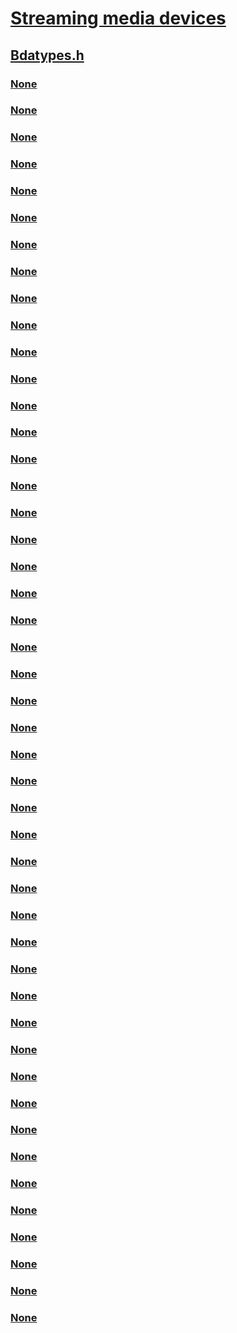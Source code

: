 # [Streaming media devices](../_stream/index.md)
## [Bdatypes.h](index.md)
### [None](../bdatypes/ns-bdatypes-pid_map.md)
### [None](../bdatypes/ns-bdatypes-tagks_bda_frame_info.md)
### [None](../bdatypes/ns-bdatypes-_bdanode_descriptor.md)
### [None](../bdatypes/ns-bdatypes-_bda_buffer.md)
### [None](../bdatypes/ns-bdatypes-_bda_cas_check_entitlementtoken.md)
### [None](../bdatypes/ns-bdatypes-_bda_cas_closemmidata.md)
### [None](../bdatypes/ns-bdatypes-_bda_cas_close_mmidialog.md)
### [None](../bdatypes/ns-bdatypes-_bda_cas_openmmidata.md)
### [None](../bdatypes/ns-bdatypes-_bda_cas_requesttunerdata.md)
### [None](../bdatypes/ns-bdatypes-_bda_ca_module_ui.md)
### [None](../bdatypes/ns-bdatypes-_bda_diseqc_response.md)
### [None](../bdatypes/ns-bdatypes-_bda_diseqc_send.md)
### [None](../bdatypes/ns-bdatypes-_bda_drm_drmstatus.md)
### [None](../bdatypes/ns-bdatypes-_bda_dvbt2_l1_signalling_data.md)
### [None](../bdatypes/ns-bdatypes-_bda_ethernet_address.md)
### [None](../bdatypes/ns-bdatypes-_bda_ethernet_address_list.md)
### [None](../bdatypes/ns-bdatypes-_bda_gdds_data.md)
### [None](../bdatypes/ns-bdatypes-_bda_gdds_datatype.md)
### [None](../bdatypes/ns-bdatypes-_bda_ipv4_address.md)
### [None](../bdatypes/ns-bdatypes-_bda_ipv4_address_list.md)
### [None](../bdatypes/ns-bdatypes-_bda_ipv6_address.md)
### [None](../bdatypes/ns-bdatypes-_bda_ipv6_address_list.md)
### [None](../bdatypes/ns-bdatypes-_bda_isdbcas_requestheader.md)
### [None](../bdatypes/ns-bdatypes-_bda_isdbcas_responsedata.md)
### [None](../bdatypes/ns-bdatypes-_bda_pid_map.md)
### [None](../bdatypes/ns-bdatypes-_bda_pid_unmap.md)
### [None](../bdatypes/ns-bdatypes-_bda_program_pid_list.md)
### [None](../bdatypes/ns-bdatypes-_bda_rating_pinreset.md)
### [None](../bdatypes/ns-bdatypes-_bda_scan_capabilties.md)
### [None](../bdatypes/ns-bdatypes-_bda_scan_start.md)
### [None](../bdatypes/ns-bdatypes-_bda_scan_state.md)
### [None](../bdatypes/ns-bdatypes-_bda_signal_timeouts.md)
### [None](../bdatypes/ns-bdatypes-_bda_string.md)
### [None](../bdatypes/ns-bdatypes-_bda_table_section.md)
### [None](../bdatypes/ns-bdatypes-_bda_template_connection.md)
### [None](../bdatypes/ns-bdatypes-_bda_template_pin_joint.md)
### [None](../bdatypes/ns-bdatypes-_bda_ts_selectorinfo.md)
### [None](../bdatypes/ns-bdatypes-_bda_ts_selectorinfo_isdbs_ext.md)
### [None](../bdatypes/ns-bdatypes-_bda_tuner_diagnostics.md)
### [None](../bdatypes/ns-bdatypes-_bda_tuner_tunerstate.md)
### [None](../bdatypes/ns-bdatypes-_bda_useractivity_interval.md)
### [None](../bdatypes/ns-bdatypes-_bda_wmdrmtuner_pidprotection.md)
### [None](../bdatypes/ns-bdatypes-_bda_wmdrmtuner_purchaseentitlement.md)
### [None](../bdatypes/ns-bdatypes-_bda_wmdrm_keyinfolist.md)
### [None](../bdatypes/ns-bdatypes-_bda_wmdrm_renewlicense.md)
### [None](../bdatypes/ns-bdatypes-_bda_wmdrm_status.md)
### [None](../bdatypes/ns-bdatypes-_mpeg2_transport_stride.md)
